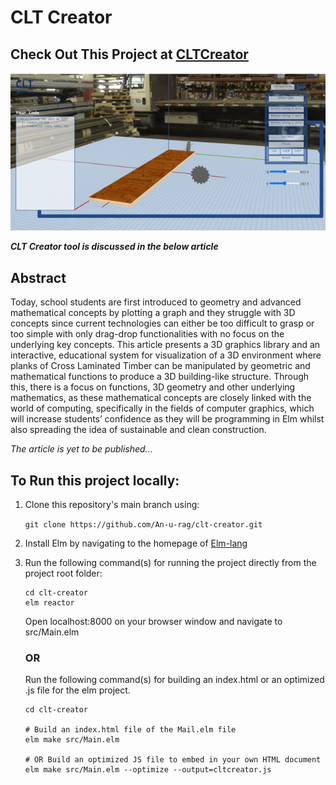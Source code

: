 <h1>CLT Creator</h1>

<h2> Check Out This Project at <a href="https://cltcreator.netlify.app">CLTCreator</a> </h2>

![Clt Creator Landing Screen!](./public/cltcreatorlanding.png "CLT Creator Landing Screen")

**_CLT Creator tool is discussed in the below article_**

<h2>Abstract</h2>

<p>Today, school students are first introduced to geometry and advanced mathematical concepts by plotting a graph and they struggle with 3D concepts since current technologies can either be too difficult to grasp or too simple with only drag-drop functionalities with no focus on the underlying key concepts. This article presents a 3D graphics library and an interactive, educational system for visualization of a 3D environment where planks of Cross Laminated Timber can be manipulated by geometric and mathematical functions to produce a 3D building-like structure. Through this, there is a focus on functions, 3D geometry and other underlying mathematics, as these mathematical concepts are closely linked with the world of computing, specifically in the fields of computer graphics, which will increase students’ confidence as they will be programming in Elm whilst also spreading the idea of sustainable and clean construction.</p>

_The article is yet to be published..._

<h2>To Run this project locally:</h2>

1. Clone this repository's main branch using:

   `git clone https://github.com/An-u-rag/clt-creator.git`

2. Install Elm by navigating to the homepage of [Elm-lang](https://guide.elm-lang.org/install/elm.html)

3. Run the following command(s) for running the project directly from the project root folder:

   ```
   cd clt-creator
   elm reactor
   ```

   Open localhost:8000 on your browser window and navigate to src/Main.elm

   <h3>OR</h3>

   Run the following command(s) for building an index.html or an optimized .js file for the elm project.

   ```
   cd clt-creator

   # Build an index.html file of the Mail.elm file
   elm make src/Main.elm

   # OR Build an optimized JS file to embed in your own HTML document
   elm make src/Main.elm --optimize --output=cltcreator.js
   ```
